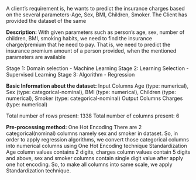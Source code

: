 A client’s requirement is, he wants to predict the insurance charges based on the several parameters-Age, Sex, BMI, Children, Smoker. The Client has provided the dataset of the same

**Description:**
With given parameters such as person’s age, sex, number of children, BMI, smoking habits, we need to find the insurance charge/premium that he need to pay. That is, we need to predict the insurance premium amount of
a person provided, when the mentioned parameters are available

Stage 1: Domain selection - Machine Learning
Stage 2: Learning Selection - Supervised Learning
Stage 3: Algorithm - Regression

**Basic Information about the dataset:**
Input Columns
Age (type: numerical), Sex (type: categorical-nominal), BMI (type: numerical), Children (type: numerical), Smoker (type: categorical-nominal)
Output Columns
Charges (type: numerical)

Total number of rows present: 1338
Total number of columns present: 6

**Pre-processing method:**
One Hot Encoding
There are 2 categorical(nominal) columns namely sex and smoker in dataset. So, in order to apply regression algorithms, we convert those categorical columns into numerical columns using One Hot Encoding technique
Standardization
Age column values contains 2 digits, charges column values contain 5 digits and above, sex and smoker columns contain single digit value after apply one hot encoding. So, to make all columns into same scale, we apply Standardization technique.
